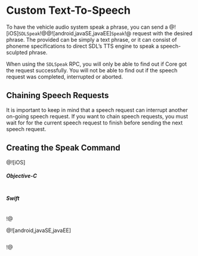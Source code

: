 # Custom Text-To-Speech
To have the vehicle audio system speak a phrase, you can send a @![iOS]`SDLSpeak`!@@![android,javaSE,javaEE]`Speak`!@ request with the desired phrase. The provided can be simply a text phrase, or it can consist of phoneme specifications to direct SDL’s TTS engine to speak a speech-sculpted phrase. 

When using the `SDLSpeak` RPC, you will only be able to find out if Core got the request successfully. You will not be able to find out if the speech request was completed, interrupted or aborted.

## Chaining Speech Requests
It is important to keep in mind that a speech request can interrupt another on-going speech request. If you want to chain speech requests, you must wait for for the current speech request to finish before sending the next speech request. 

## Creating the Speak Command
@![iOS]
##### Objective-C
```objc

```

##### Swift
```swift

```
!@

@![android,javaSE,javaEE]
```java

```
!@